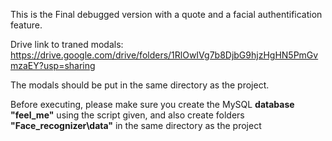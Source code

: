 This is the Final debugged version with a quote and a facial authentification feature.


Drive link to traned modals:
https://drive.google.com/drive/folders/1RlOwIVg7b8DjbG9hjzHgHN5PmGvmzaEY?usp=sharing

The modals should be put in the same directory as the project.


Before executing, please make sure you create the MySQL **database "feel_me"** using the script given, and also create folders **"Face_recognizer\data"** in the same directory as the project
